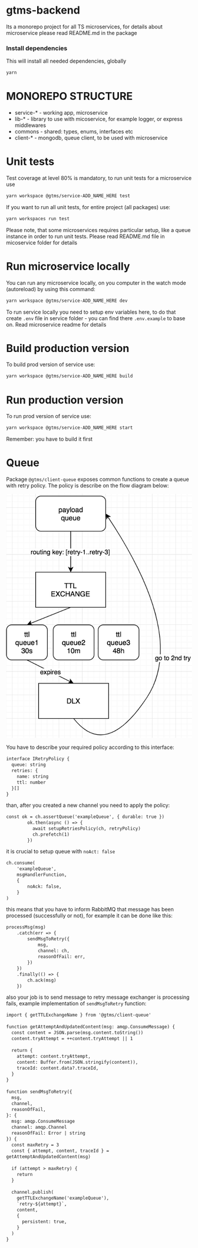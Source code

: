 # gtms-backend

Its a monorepo project for all TS microservices, for details about microservice please read README.md in the package

### Install dependencies

This will install all needed dependencies, globally

```bash
yarn
```

# MONOREPO STRUCTURE
- service-* - working app, microservice
- lib-* - library to use with micoservice, for example logger, or express middlewares
- commons - shared: types, enums, interfaces etc
- client-* - mongodb, queue client, to be used with microservice

# Unit tests

Test coverage at level 80% is mandatory, to run unit tests for a microservice use

```bash
yarn workspace @gtms/service-ADD_NAME_HERE test
```

If you want to run all unit tests, for entire project (all packages) use:

```bash
yarn workspaces run test
```
Please note, that some microservices requires particular setup, like a queue instance in order to run unit tests. Please read README.md file in micoservice folder for details

# Run microservice locally

You can run any microservice locally, on you computer in the watch mode (autoreload) by using this command:

```bash
yarn workspace @gtms/service-ADD_NAME_HERE dev
```
To run service locally you need to setup env variables here, to do that create `.env` file in service folder - you can find there `.env.example` to base on. Read microservice readme for details 

# Build production version

To build prod version of service use:
```bash
yarn workspace @gtms/service-ADD_NAME_HERE build
```

# Run production version
To run prod version of service use:
```bash
yarn workspace @gtms/service-ADD_NAME_HERE start
```
Remember: you have to build it first

# Queue

Package `@gtms/client-queue` exposes common functions to create a queue with retry policy. The policy is describe on the flow diagram below:

![flow](https://raw.githubusercontent.com/gtms-org/gtms-backend/master/docs/queue-flow.png 'Queue Flow')

You have to describe your required policy according to this interface:

```
interface IRetryPolicy {
  queue: string
  retries: {
    name: string
    ttl: number
  }[]
}
```

than, after you created a new channel you need to apply the policy:

```
const ok = ch.assertQueue('exampleQueue', { durable: true })
        ok.then(async () => {
          await setupRetriesPolicy(ch, retryPolicy)
          ch.prefetch(1)
        })
```

it is crucial to setup queue with `noAct: false`

```
ch.consume(
    'exampleQueue',
    msgHandlerFunction,
    {
        noAck: false,
    }
)
```

this means that you have to inform RabbitMQ that message has been processed (successfully or not), for example it can be done like this:

```
processMsg(msg)
    .catch(err => {
        sendMsgToRetry({
            msg,
            channel: ch,
            reasonOfFail: err,
        })
    })
    .finally(() => {
        ch.ack(msg)
    })
```

also your job is to send message to retry message exchanger is processing fails, example implementation of `sendMsgToRetry` function:

```
import { getTTLExchangeName } from '@gtms/client-queue'

function getAttemptAndUpdatedContent(msg: amqp.ConsumeMessage) {
  const content = JSON.parse(msg.content.toString())
  content.tryAttempt = ++content.tryAttempt || 1

  return {
    attempt: content.tryAttempt,
    content: Buffer.from(JSON.stringify(content)),
    traceId: content.data?.traceId,
  }
}

function sendMsgToRetry({
  msg,
  channel,
  reasonOfFail,
}: {
  msg: amqp.ConsumeMessage
  channel: amqp.Channel
  reasonOfFail: Error | string
}) {
  const maxRetry = 3
  const { attempt, content, traceId } = getAttemptAndUpdatedContent(msg)

  if (attempt > maxRetry) {
    return
  }

  channel.publish(
    getTTLExchangeName('exampleQueue'),
    `retry-${attempt}`,
    content,
    {
      persistent: true,
    }
  )
}
```
